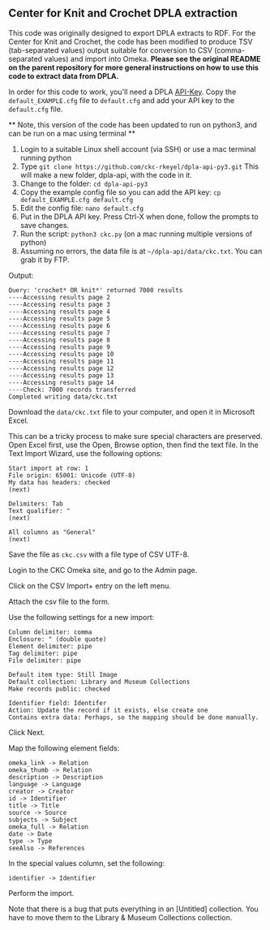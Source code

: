 ## Center for Knit and Crochet DPLA extraction

This code was originally designed to export DPLA extracts to RDF. For the Center for Knit and Crochet, the code has been modified to produce TSV (tab-separated values) output suitable for conversion to CSV (comma-separated values) and import into Omeka. **Please see the original README on the parent repository for more general instructions on how to use this code to extract data from DPLA.**

In order for this code to work, you'll need a DPLA [API-Key](http://dp.la/info/developers/codex/policies/#get-a-key). Copy the `default_EXAMPLE.cfg` file to `default.cfg` and add your API key to the `default.cfg` file.

** Note, this version of the code has been updated to run on python3, and can be run on a mac using terminal **

1. Login to a suitable Linux shell account (via SSH) or use a mac terminal running python
2. Type `git clone https://github.com/ckc-rkeyel/dpla-api-py3.git` This will make a new folder, dpla-api, with the code in it.
3. Change to the folder: `cd dpla-api-py3`
4. Copy the example config file so you can add the API key: `cp default_EXAMPLE.cfg default.cfg`
5. Edit the config file: `nano default.cfg`
6. Put in the DPLA API key. Press Ctrl-X when done, follow the prompts to save changes.
7. Run the script: `python3 ckc.py` (on a mac running multiple versions of python)
8. Assuming no errors, the data file is at `~/dpla-api/data/ckc.txt`. You can grab it by FTP.

Output:

    Query: 'crochet* OR knit*' returned 7000 results
    ----Accessing results page 2
    ----Accessing results page 3
    ----Accessing results page 4
    ----Accessing results page 5
    ----Accessing results page 6
    ----Accessing results page 7
    ----Accessing results page 8
    ----Accessing results page 9
    ----Accessing results page 10
    ----Accessing results page 11
    ----Accessing results page 12
    ----Accessing results page 13
    ----Accessing results page 14
    ----Check: 7000 records transferred
    Completed writing data/ckc.txt

Download the `data/ckc.txt` file to your computer, and open it in Microsoft Excel.

This can be a tricky process to make sure special characters are preserved. Open Excel first, use the Open, Browse option, then find the text file. In the Text Import Wizard, use the following options:

    Start import at row: 1
    File origin: 65001: Unicode (UTF-8)
    My data has headers: checked
    (next)

    Delimiters: Tab
    Text qualifier: "
    (next)

    All columns as "General"
    (next)

Save the file as `ckc.csv` with a file type of CSV UTF-8.

Login to the CKC Omeka site, and go to the Admin page. 

Click on the CSV Import+ entry on the left menu.

Attach the csv file to the form.

Use the following settings for a new import:

    Column delimiter: comma
    Enclosure: " (double quote)
    Element delimiter: pipe
    Tag delimiter: pipe
    File delimiter: pipe

    Default item type: Still Image
    Default collection: Library and Museum Collections
    Make records public: checked

    Identifier field: Identifer
    Action: Update the record if it exists, else create one
    Contains extra data: Perhaps, so the mapping should be done manually.

Click Next.

Map the following element fields:

    omeka_link -> Relation
    omeka_thumb -> Relation
    description -> Description
    language -> Language
    creator -> Creator
    id -> Identifier
    title -> Title
    source -> Source
    subjects -> Subject
    omeka_full -> Relation
    date -> Date
    type -> Type
    seeAlso -> References

In the special values column, set the following:

    identifier -> Identifier

Perform the import.

Note that there is a bug that puts everything in an [Untitled] collection. You have to move them to the Library & Museum Collections collection.


